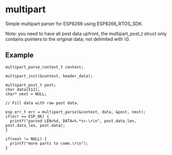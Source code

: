 # multipart

Simple multipart parser for ESP8266 using ESP8266_RTOS_SDK. 

Note: you need to have all post data upfront, the multipart_post_t struct only contains pointers to the original data; not delimited with \0.

## Example

```
multipart_parse_context_t context;

multipart_init(&context, header_data);

multipart_post_t post;
char data[512];
char* next = NULL;

// Fill data with raw post data.

esp_err_t err = multipart_parse(&context, data, &post, next);
if(err == ESP_OK) {
  printf("parsed LEN=%d, DATA=%.*s<-\r\n", post.data_len, post.data_len, post.data);
}

if(next != NULL) {
  printf("more parts to come.\r\n");
}
```
